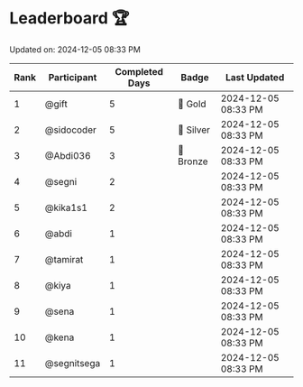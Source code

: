 # Leaderboard 🏆

Updated on: 2024-12-05 08:33 PM

| Rank | Participant       | Completed Days | Badge      | Last Updated         |
|------|-------------------|----------------|------------|----------------------|
| 1    | @gift             | 5              | 🏅 Gold     | 2024-12-05 08:33 PM |
| 2    | @sidocoder        | 5              | 🥈 Silver   | 2024-12-05 08:33 PM |
| 3    | @Abdi036          | 3              | 🥉 Bronze   | 2024-12-05 08:33 PM |
| 4    | @segni            | 2              |            | 2024-12-05 08:33 PM |
| 5    | @kika1s1          | 2              |            | 2024-12-05 08:33 PM |
| 6    | @abdi             | 1              |            | 2024-12-05 08:33 PM |
| 7    | @tamirat          | 1              |            | 2024-12-05 08:33 PM |
| 8    | @kiya             | 1              |            | 2024-12-05 08:33 PM |
| 9    | @sena             | 1              |            | 2024-12-05 08:33 PM |
| 10   | @kena             | 1              |            | 2024-12-05 08:33 PM |
| 11   | @segnitsega       | 1              |            | 2024-12-05 08:33 PM |
